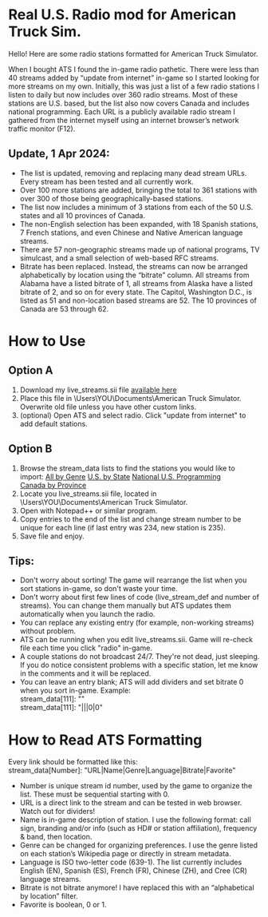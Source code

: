 # Real U.S. Radio mod for American Truck Sim.
Hello! Here are some radio stations formatted for American Truck Simulator.  

When I bought ATS I found the in-game radio pathetic. There were less than 40 streams added by “update from internet” in-game so I started looking for more streams on my own. Initially, this was just a list of a few radio stations I listen to daily but now includes over 360 radio streams. Most of these stations are U.S. based, but the list also now covers Canada and includes national programming. Each URL is a publicly available radio stream I gathered from the internet myself using an internet browser’s network traffic monitor (F12).  

## Update, 1 Apr 2024:
-	The list is updated, removing and replacing many dead stream URLs. Every stream has been tested and all currently work.  
-	Over 100 more stations are added, bringing the total to 361 stations with over 300 of those being geographically-based stations.  
-	The list now includes a minimum of 3 stations from each of the 50 U.S. states and all 10 provinces of Canada.  
-	The non-English selection has been expanded, with 18 Spanish stations, 7 French stations, and even Chinese and Native American language streams.  
-	There are 57 non-geographic streams made up of national programs, TV simulcast, and a small selection of web-based RFC streams.  
-	Bitrate has been replaced. Instead, the streams can now be arranged alphabetically by location using the “bitrate” column. All streams from Alabama have a listed bitrate of 1, all streams from Alaska have a listed bitrate of 2, and so on for every state. The Capitol, Washington D.C., is listed as 51 and non-location based streams are 52. The 10 provinces of Canada are 53 through 62.  

# How to Use

## Option A
1.	Download my live_streams.sii file [available here](https://github.com/GabeValentine/ATS_Real_US_Radio/releases/tag/Release)  
2.	Place this file in \Users\YOU\Documents\American Truck Simulator. Overwrite old file unless you have other custom links.  
3.	(optional) Open ATS and select radio. Click "update from internet" to add default stations.  

## Option B
1. Browse the stream_data lists to find the stations you would like to import:
[All by Genre](https://github.com/GabeValentine/ATS_Real_US_Radio/blob/main/All%20by%20Genre.md)
[U.S. by State](https://github.com/GabeValentine/ATS_Real_US_Radio/blob/main/U.S.%20By%20State.md)
[National U.S. Programming](https://github.com/GabeValentine/ATS_Real_US_Radio/blob/main/National%20Streams.md)  
[Canada by Province](https://github.com/GabeValentine/ATS_Real_US_Radio/blob/main/Canada%20by%20Province.md)  
3.	Locate you live_streams.sii file, located in \Users\YOU\Documents\American Truck Simulator.
4.	Open with Notepad++ or similar program.
5.	Copy entries to the end of the list and change stream number to be unique for each line (if last entry was 234, new station is 235).
6.	Save file and enjoy.

## Tips:
- Don't worry about sorting! The game will rearrange the list when you sort stations in-game, so don't waste your time.  
- Don't worry about first few lines of code (live_stream_def and number of streams). You can change them manually but ATS updates them automatically when you launch the radio.  
- You can replace any existing entry (for example, non-working streams) without problem.  
- ATS can be running when you edit live_streams.sii. Game will re-check file each time you click "radio" in-game.  
- A couple stations do not broadcast 24/7. They're not dead, just sleeping. If you do notice consistent problems with a specific station, let me know in the comments and it will be replaced.  
- You can leave an entry blank; ATS will add dividers and set bitrate 0 when you sort in-game. Example:  
 stream_data[111]: ""  
 stream_data[111]: "|||0|0"  

# How to Read ATS Formatting
Every link should be formatted like this:  
 stream_data[Number]: "URL|Name|Genre|Language|Bitrate|Favorite"  
- Number is unique stream id number, used by the game to organize the list. These must be sequential starting with 0.  
- URL is a direct link to the stream and can be tested in web browser. Watch out for dividers!  
- Name is in-game description of station. I use the following format: call sign, branding and/or info (such as HD# or station affiliation), frequency & band, then location.  
- Genre can be changed for organizing preferences. I use the genre listed on each station’s Wikipedia page or directly in stream metadata.  
- Language is ISO two-letter code (639-1). The list currently includes English (EN), Spanish (ES), French (FR), Chinese (ZH), and Cree (CR) language streams.  
- Bitrate is not bitrate anymore! I have replaced this with an “alphabetical by location” filter.  
- Favorite is boolean, 0 or 1.  

